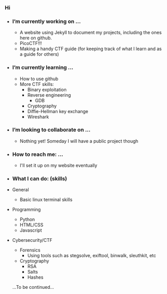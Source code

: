 ### Hi 

- ### I’m currently working on ...

    - A website using Jekyll to document my projects, including the ones here on github.
    - PicoCTF!!!
    - Making a handy CTF guide (for keeping track of what I learn and as a guide for others)

- ### I’m currently learning ...

    - How to use github
    - More CTF skills:
        - Binary exploitation
        - Reverse engineering
            - GDB   
        - Cryptography
        - Diffie-Hellman key exchange
        - Wireshark

- ### I’m looking to collaborate on ...
    - Nothing yet! Someday I will have a public project though

- ### How to reach me: ...
    - I'll set it up on my website eventually

- ### What I can do: (skills)
- General
    - Basic linux terminal skills
- Programming
    - Python
    - HTML/CSS
    - Javascript
 - Cybersecurity/CTF
    - Forensics
        - Using tools such as stegsolve, exiftool, binwalk, sleuthkit, etc
    - Cryptography
        - RSA
        - Salts
        - Hashes
    
    
   ...To be continued...
